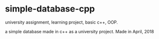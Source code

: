 # simple-database-cpp
university assignment, learning project, basic c++, OOP.

a simple database made in c++ as a university project.
Made in April, 2018


